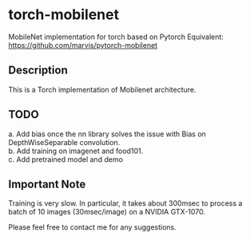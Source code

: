 # torch-mobilenet
MobileNet implementation for torch based on Pytorch Equivalent: https://github.com/marvis/pytorch-mobilenet 


## Description
This is a Torch implementation of Mobilenet architecture.


## TODO
a. Add bias once the nn library solves the issue with Bias on DepthWiseSeparable convolution.
<br />
b. Add training on imagenet and food101.
<br />
c. Add pretrained model and demo
<br />

## Important Note
Training is very slow. In particular, it takes about 300msec to process a batch of 10 images (30msec/image) on a NVIDIA GTX-1070.



Please feel free to contact me for any suggestions.
